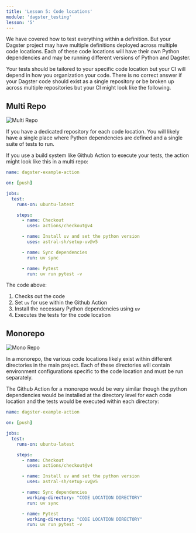```yaml
---
title: 'Lesson 5: Code locations'
module: 'dagster_testing'
lesson: '5'
---
```


We have covered how to test everything within a definition. But your Dagster project may have multiple definitions deployed across multiple code locations. Each of these code locations will have their own Python dependencies and may be running different versions of Python and Dagster.

Your tests should be tailored to your specific code location but your CI will depend in how you organization your code. There is no correct answer if your Dagster code should exist as a single repository or be broken up across multiple repositories but your CI might look like the following. 

## Multi Repo

![Multi Repo](/images/dagster-testing/lesson-5/multi-repo.png)

If you have a dedicated repository for each code location. You will likely have a single place where Python dependencies are defined and a single suite of tests to run.

If you use a build system like Github Action to execute your tests, the action might look like this in a multi repo:

```yaml
name: dagster-example-action

on: [push]

jobs:
  test:
    runs-on: ubuntu-latest

    steps:
      - name: Checkout
        uses: actions/checkout@v4

      - name: Install uv and set the python version
        uses: astral-sh/setup-uv@v5

      - name: Sync dependencies
        run: uv sync

      - name: Pytest
        run: uv run pytest -v
```

The code above:

1. Checks out the code
2. Set `uv` for use within the Github Action
3. Install the necessary Python dependencies using `uv`
4. Executes the tests for the code location


## Monorepo

![Mono Repo](/images/dagster-testing/lesson-5/monorepo.png)

In a monorepo, the various code locations likely exist within different directories in the main project. Each of these directories will contain environment configurations specific to the code location and must be run separately.

The Github Action for a monorepo would be very similar though the python dependencies would be installed at the directory level for each code location and the tests would be executed within each directory:

```yaml
name: dagster-example-action

on: [push]

jobs:
  test:
    runs-on: ubuntu-latest

    steps:
      - name: Checkout
        uses: actions/checkout@v4

      - name: Install uv and set the python version
        uses: astral-sh/setup-uv@v5

      - name: Sync dependencies
        working-directory: "CODE LOCATION DIRECTORY"
        run: uv sync

      - name: Pytest
        working-directory: "CODE LOCATION DIRECTORY"
        run: uv run pytest -v
```